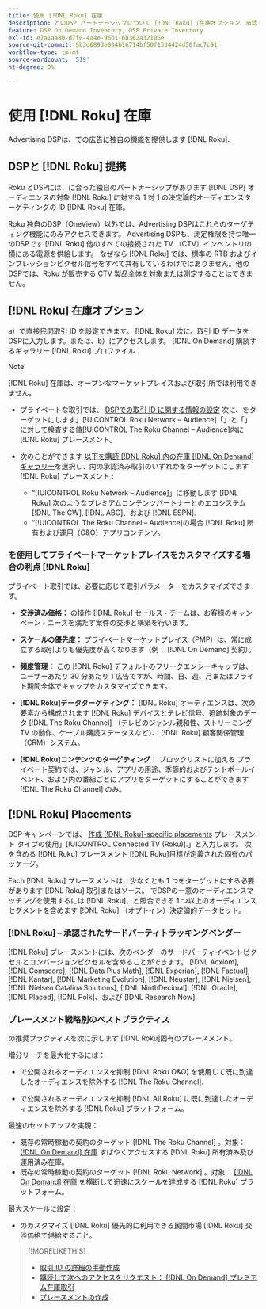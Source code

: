```yaml
---
title: 使用 [!DNL Roku] 在庫
description: とのDSP パートナーシップについて [!DNL Roku]（在庫オプション、承認済みのサードパーティトラッキングベンダー、のベストプラクティスを含む） [!DNL Roku]固有のプレースメント。
feature: DSP On Demand Inventory, DSP Private Inventory
exl-id: e7a1aa80-d7f0-4a4e-96b1-6b362a32106e
source-git-commit: 9b3d6893e004b16714bf50f1334424d50fac7c91
workflow-type: tm+mt
source-wordcount: '519'
ht-degree: 0%

---
```


# 使用 [!DNL Roku] 在庫

Advertising DSPは、での広告に独自の機能を提供します [!DNL Roku].

## DSPと [!DNL Roku] 提携

Roku とDSPには、に合った独自のパートナーシップがあります [!DNL DSP] オーディエンスの対象 [!DNL Roku] に対する 1 対 1 の決定論的オーディエンスターゲティングの ID [!DNL Roku] 在庫。

Roku 独自のDSP（OneView）以外では、Advertising DSPはこれらのターゲティング機能にのみアクセスできます。 Advertising DSPも、測定権限を持つ唯一のDSPです [!DNL Roku] 他のすべての接続された TV （CTV）インベントリの横にある電源を供給します。 なぜなら [!DNL Roku] では、標準の RTB およびインプレッションピクセル信号をすべて共有しているわけではありません。他のDSPでは、Roku が販売する CTV 製品全体を対象または測定することはできません。

## [!DNL Roku] 在庫オプション

a）で直接民間取引 ID を設定できます。 [!DNL Roku] 次に、取引 ID データをDSPに入力します。または、b）にアクセスします。 [!DNL On Demand] 購読するギャラリー [!DNL Roku] プロファイル：

>[!NOTE]
>
>[!DNL Roku] 在庫は、オープンなマーケットプレイスおよび取引所では利用できません。

* プライベートな取引では、 [DSPでの取引 ID に関する情報の設定](/help/dsp/inventory/deal-id-create.md) 次に、をターゲットにします」[!UICONTROL Roku Network – Audience]「」と「」に対して検査する値[!UICONTROL The Roku Channel – Audience]内に [!DNL Roku] プレースメント。<!-- Or do you target the deal ID?? I see those strings for Roku On Demand inventory. Clarify if all Roku private deals show up as one or the other of these in Roku Private inventory in Roku placement settings. -->

* 次のことができます [以下を購読 [!DNL Roku] 内の在庫 [!DNL On Demand] ギャラリー](/help/dsp/inventory/on-demand-inventory-subscribe.md)を選択し、内の承認済み取引のいずれかをターゲットにします [!DNL Roku] プレースメント :

   * “[!UICONTROL Roku Network – Audience]」に移動します [!DNL Roku] 次のようなプレミアムコンテンツパートナーとのエコシステム [!DNL The CW], [!DNL ABC]、および [!DNL ESPN].
   * “[!UICONTROL The Roku Channel – Audience]の場合 [!DNL Roku] 所有および運用（O&amp;O）アプリコンテンツ。

### を使用してプライベートマーケットプレイスをカスタマイズする場合の利点 [!DNL Roku]

プライベート取引では、必要に応じて取引パラメーターをカスタマイズできます。

* **交渉済み価格：** の操作 [!DNL Roku] セールス・チームは、お客様のキャンペーン・ニーズを満たす案件の交渉と構築を行います。

* **スケールの優先度：** プライベートマーケットプレイス（PMP）は、常に成立する取引よりも優先度が高くなります（例： [!DNL On Demand] 契約）。

* **頻度管理：** この [!DNL Roku] デフォルトのフリークエンシーキャップは、ユーザーあたり 30 分あたり 1 広告ですが、時間、日、週、月またはフライト期間全体でキャップをカスタマイズできます。<!-- Within the DSP placement settings? NO - you negotiate this with Roku, but Christine to confirm with Amanda whether you should be able to edit this in placement. -->

* **[!DNL Roku]データターゲティング：** [!DNL Roku] オーディエンスは、次の要素から構成されます [!DNL Roku] デバイスとテレビ信号、追跡対象のデータ [!DNL The Roku Channel] （テレビのジャンル親和性、ストリーミング TV の動作、ケーブル購読ステータスなど）、 [!DNL Roku] 顧客関係管理（CRM）システム。

* **[!DNL Roku]コンテンツのターゲティング：** ブロックリストに加える プライベート契約では、ジャンル、アプリの用途、季節的およびテントポールイベント、および内の番組ごとにアプリをターゲットにすることができます [!DNL The Roku Channel] のみ。

## [!DNL Roku] Placements

DSP キャンペーンでは、 [作成 [!DNL Roku]-specific placements](/help/dsp/campaign-management/placements/placement-create.md) プレースメント タイプの使用」[!UICONTROL Connected TV (Roku)].」と入力します。 次を含める [!DNL Roku] プレースメント [!DNL Roku]目標が定義された固有のパッケージ。

Each [!DNL Roku] プレースメントは、少なくとも 1 つをターゲットにする必要があります [!DNL Roku] 取引またはソース。 でDSPの一意のオーディエンスマッチングを使用するには [!DNL Roku]、と照合できる 1 つ以上のオーディエンスセグメントを含めます [!DNL Roku] （オプトイン）決定論的データセット。

### [!DNL Roku] – 承認されたサードパーティトラッキングベンダー

[!DNL Roku] プレースメントには、次のベンダーのサードパーティイベントピクセルとコンバージョンピクセルを含めることができます。  [!DNL Acxiom], [!DNL Comscore], [!DNL Data Plus Math], [!DNL Experian], [!DNL Factual], [!DNL Kantar], [!DNL Marketing Evolution], [!DNL Neustar], [!DNL Nielsen], [!DNL Nielsen Catalina Solutions], [!DNL NinthDecimal], [!DNL Oracle], [!DNL Placed], [!DNL Polk]、および [!DNL Research Now].

### プレースメント戦略別のベストプラクティス

の推奨プラクティスを次に示します [!DNL Roku]固有のプレースメント。

増分リーチを最大化するには：

* で公開されるオーディエンスを抑制 [!DNL Roku O&O] を使用して既に到達したオーディエンスを除外する [!DNL The Roku Channel].

* で公開されるオーディエンスを抑制 [!DNL All Roku] に既に到達したオーディエンスを除外する [!DNL Roku] プラットフォーム。

最速のセットアップを実現：

* 既存の常時稼動の契約のターゲット [!DNL The Roku Channel] 。対象： [[!DNL On Demand] 在庫](/help/dsp/inventory/on-demand-inventory-subscribe.md) すばやくアクセスする [!DNL Roku] 所有済み及び運用済み在庫。
* 既存の常時稼動の契約のターゲット [!DNL Roku Network] 。対象： [[!DNL On Demand] 在庫](/help/dsp/inventory/on-demand-inventory-subscribe.md) を横断して迅速にスケールを達成する [!DNL Roku] プラットフォーム。

最大スケールに設定：

* のカスタマイズ [!DNL Roku] 優先的に利用できる民間市場 [!DNL Roku] 交渉価格で供給すること。

>[!MORELIKETHIS]
>
>* [取引 ID の詳細の手動作成](/help/dsp/inventory/deal-id-create.md)
> * [購読して次へのアクセスをリクエスト： [!DNL On Demand] プレミアム在庫取引](/help/dsp/inventory/on-demand-inventory-subscribe.md)
>* [プレースメントの作成](/help/dsp/campaign-management/placements/placement-create.md)
